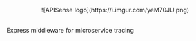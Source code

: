 <p align="center">![APISense logo](https://i.imgur.com/yeM70JU.png)</p>
<br>
Express middleware for microservice tracing
